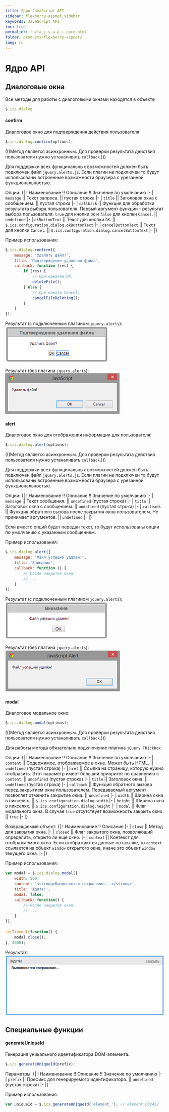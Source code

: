```yaml
---
title: Ядро JavaScript API
sidebar: flexberry-aspnet_sidebar
keywords: JavaScript API
toc: true
permalink: ru/fa_j-s-a-p-i-core.html
folder: products/flexberry-aspnet/
lang: ru
---
```


# Ядро API

## Диалоговые окна
Все методы для работы с диалоговыми окнами находятся в объекте
```javascript
$.ics.dialog
```
#### confirm
Диалоговое окно для подтверждения действия пользователя:
```javascript
$.ics.dialog.confirm(options);
```

(((<msg type=Warning>Метод является асинхронным. Для проверки результата действия пользователя нужно устаналивать `callback`.</msg>)))

Для поддержки всех функцинальных возможностей должен быть подключен файл `jquery.alerts.js`. Если плагин не подключен то будут использованы встроенные возможности браузера с урезанной функциональностью.

Опции:
{|
! Наименование !! Описание !! Значение по умолчанию
|-
| `message` || Текст запроса. || пустая строка
|-
| `title` || Заголовок окна с сообщением. || пустая строка
|-
| `callback` || Функция для обработки результата выбора пользователя. Первый аргумент функции - результат выбора
пользователя: `true` для кнопки `OK` и `false` для кнопки `Cancel`. || `undefined`
|-
| `okButtonText` || Текст для кнопки `OK`. || `$.ics.configuration.dialog.okButtonText`
|-
| `cancelButtonText` || Текст для кнопки `Cancel`. || `$.ics.configuration.dialog.cancelButtonText`
|-
|}

Пример использования:
```javascript
$.ics.dialog.confirm({
    message: 'Удалить файл?',
    title: 'Подтверждение удаления файла',
    callback: function (res) {
        if (res) {
            // При нажатии OK.
            deleteFile();
        } else {
            // При нажати Cancel.
            cancelFileDeleting();
        }
    }
});
```

Результат (с подключенным плагином `jquery.alerts`):
![](/images/pages/img/page/JavaScriptAPI/jsapi_dialog_confirm.PNG)

Результат (без плагина `jquery.alerts`):
![](/images/pages/img/page/JavaScriptAPI/jsapi_dialog_confirm_without_plugin.png)

#### alert
Диалоговое окно для отображения информации для пользователя:
```javascript
$.ics.dialog.alert(options);
```

(((<msg type=Warning>Метод является асинхронным. Для проверки результата действия пользователя нужно устаналивать `callback`.</msg>)))

Для поддержки всех функцинальных возможностей должен быть подключен файл `jquery.alerts.js`. Если плагин не подключен то будут использованы встроенные возможности браузера с урезанной функциональностью.

Опции:
{|
! Наименование !! Описание !! Значение по умолчанию
|-
| `message` || Текст сообщения. || `undefined` (пустая строка)
|-
| `title` || Заголовок окна с сообщением. || `undefined` (пустая строка)
|-
| `callback` || Функция обратного вызова после закрытия окна пользователем. Не принимает аргументов. || `undefined`
|-
|}

Если вместо опций будет передан текст, то будут использованы опции по умолчанию с указанным сообщением.

Пример использования:
```javascript
$.ics.dialog.alert({
    message: 'Файл успешно удалён!',
    title: 'Внимание',
    callback: function () {
        // После закрытия окна.
        // ...
    }
});
```

Результат (с подключенным плагином `jquery.alerts`):
![](/images/pages/img/page/JavaScriptAPI/jsapi_dialog_alert.png)

Результат (без плагина `jquery.alerts`):
![](/images/pages/img/page/JavaScriptAPI/jsapi_dialog_alert_without_plugin.png)

#### modal
Диалоговое модальное окно:
```javascript
$.ics.dialog.modal(options);
```

(((<msg type=Warning>Метод является асинхронным. Для проверки результата действия пользователя нужно устаналивать `callback`.</msg>)))

Для работы метода обязательно подключение плагина `jQuery Thickbox`.

Опции:
{|
! Наименование !! Описание !! Значение по умолчанию
|-
| `content` || Содержимое, отображаемое в окне. Может быть HTML. || `undefined` (пустая строка)
|-
| `href` || Ссылка на страницу, которую нужно отобразить. Этот параметр имеет больший приоритет по сравнению с `content`. || `undefined` (пустая строка)
|-
| `title` || Заголовок окна. || `undefined` (пустая строка)
|-
| `callback` || Функция обратного вызова перед закрытием окна пользователем. Передаваемый аргумент позволяет отменить закрытие окна. || `undefined`
|-
| `width` || Ширина окна в пикселях. || `$.ics.configuration.dialog.width`
|-
| `height` || Ширина окна в пикселях. || `$.ics.configuration.dialog.height`
|-
| `modal` || Флаг модального окна. В случае `true` отсутствует возможность закрыть окно. || `true`
|-
|}

Возвращаемый объект:
{|
! Наименование !! Описание
|-
| `close` || Метод для закрытия окна.
|-
| `closed` || Флаг закрытого окна, позволяющий определить, открыто ли ещё окно.
|-
| `context` || Контекст для отображаемого окна. Если отображаются данные по ссылке, то `context` ссылается на объект `window` открытого окна, иначе это объект `window` текущего окна.
|-
|}

Пример использования:
```javascript
var modal = $.ics.dialog.modal({
    width: 500,
    content: '<strong>Выполняется сохранение...</strong>',
    title: 'Ждите!',
    modal: false,
    callback: function() {
        // После закрытия окна.
        // ...
    }
});

setTimeout(function() {
    modal.close();
}, 4000);
```

Результат:
![](/images/pages/img/page/JavaScriptAPI/jsapi_dialog_modal.png)


## Специальные функции
#### generateUniqueId
Генерация уникального идентификатора DOM-элемента.
```javascript
$.ics.generateUniqueId(prefix);
```

Параметры:
{|
! Наименование !! Описание !! Значение по умолчанию
|-
| `prefix` || Префикс для генерируемого идентификатора. || `undefined` (пустая строка)
|-
|}

Пример использования:
```javascript
var uniqueId = $.ics.generateUniqueId('element_'); // element_032452
```


